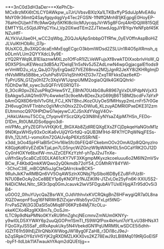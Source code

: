 =*=3nC0d3dH3aDer==*XePhCb-MCx8rzMXi6tCtLCY0AWkpw_u7JrUVbsvBXlzXa1LTKBxffyPSdulJpMvEA6uMsY09r36mtQ4SayfgqydqgVy4Tec2FGSN-1fNffQMnhB1jKEgpgE0HoyEP-76aHnDUjwhTffc9AwQdyi5KfKl8cliicMUycqqJVrW5g8FGnj4AHDQjW815QjEEMfTYSLc5GjdJRYqCYIxJ_Vp20XwdTEm2ZJTktwdJqgJiYBYqvYeNFpbf45KNZuHfF-ALYkVuUlae0H_wCC2qWbg_ZGQJsAjApSnbbpOTfRfw_0yEVOffnAspBoHiZJLVuIKtHObRc_07p-9UsXCG_Bu3XQCdcaEnMxEqgECgcO3kbmIWDsd2ZSLUn1R4O5pXRmsh_qbDLmVLUm2QYYXdcL9y9E-zYQ2RYWq9LB1EIiaznwMXLzo1OfFoR1IZLVeWFujsXf8vwkTDlXxobrlvHsW_Q9DX5PSnuKEWeoz3dB5Az7DeIqE1n5xNv5J5ZAdLnwN4wpGgjacgalEfIods9erVmWD2u_vLy_QaJjO7jiyErgQad27VEZ68nva2M2jJgnR2JeXY8i2KHRgImjDrNVsMRfa5B8be_vOuhPs8VGVIqShhKHZG3v7ZxqTRFkksDaz6eKD-TyPrUSN_G1Zjs0h1Z7c3XqVW1JqnpUMM2ogiaOQllk4GKQQhrkI-fGDhDw1M_sywc3uSQFFrVE0R1QTil-9_3OciR0pvZ6ZusPRqOHew5YZ_EBhN70U4bG8uR8967gVxDUIPdpNVjxX3EbAkgw5JlAQ1m97Pc4wwke13c9oeMv8DexZkzG69tjB6T5BM2bcdFv7aYxPbAmOQX6D6rtbIV1vGfd_FCJ_KNTBhcJKozOUyOeSfMlHsyp2mLrnFr57r0GeZH6vugOhVFTlnbhc0gVMrch0hix2Z0vDWlu6_KLzuyADMRl0PxeDKE312zmEUtmmocQ970HPtDwG1wjeywCJCJSnXdYVqgV4Ov-_HAkUAkmuT5CCq_Cfyqnv6YSczQXyQ3lN8hEyNYsaZ4jpM7HSn_FEDo-D1Dm_Rt0UMJDSo6pgro3dl-mVPMo_pYyZEGFlvVHXjKrE_BtGXAb8ZjdIREQXgEXsZFCjDpkqeHaNGtxM1z9N0KpxWHSy93xOciKa6vUijQYGrfdQ-sQUB3M1Hd-RFK1YCPqWNqjFESs-8Vh_12LhfLI-vomoXm72GAUv4pP6Xzl5SRrNE-x3dd_bOo4SpHFIaBl5rCHv16IeSfc0bFEQ4FCkebmOOv2OmAI2p8QQnyzIroK8GjqKd6VyEZdDkTjaLpn7LG5nycWiZGnzW9pWANH0L5nGCaYRK2OJ12DCy0nHOXYe6bxifW-mnJZzCEFKzYzhf-yhTpJ2vJTnXe-uWfnSky5caBCzE0DLKA61cKY7VF3XKgmpMKyxzkcoeluuu6o2M6IN2mVSvBCw_F4KbdQmkKWQwo2yQ0kmdb72oY54_CGMhRiY84YWI--3ChoC3IE_mBCQN5uJgCteQAIrrckwBCK5-9RuhJkK7wRMBQn6VV5OqAWSzlnXONbj7fpSlboI6DByEZu8FrPJz8I-N7U0BeOcAy2oCe8BEY1p6yKNOFfz1NJZiKlIN-J1ZvLOe25yFn6K-XXIU5S2-N4DiCMeLNitc_SR3r3pq0GmJcauvk2lwV5FDgubAVTUxIEHjqjATr95dOv5i3B4-uGOO2_0lhuYUycQaZBsrWX_OJdVthhvlxKVCRQkgBnZ6HFwygiQR7a0L8naXQZ0wopnF5ug16FNRWrBZIZxjarvWsb5yvOZFxLpt5tNG-FrvPaSZWj3G3DaSl5s0Miq8F06KPz84Mj7XcOLu-ekeKCXo4RzglKX8m7s_OoSJm-tLTC9p9dNaPMNo0KYxRU9fmZghcjNEcmnvZmNUm0KNYy-y9wI0LD5XYWAY6p2uuQjGOPm1SmTI_fS9WQfPox4kHunl7oY1LvU38HNsX1FQoGXyJS5SaF_dIRxApukUky5N4VbekdGN1PqUMRM9LwSDCE5i5dhh-iGZtT61h59IhEjZIlrQNbXWWogJW18yg0FZaH8_r3Di18cJ9eJ-bZqSRpkOY6zVH5YjK2gRXDMZLKKX0vs2KZ78EwJ9zLBl8Mq019tRjGoElSF-byFf-lIdLbk11ATwaukhYAqm2dQUEtIjg==
